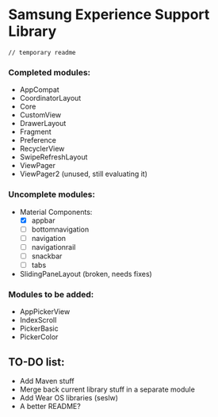# Samsung Experience Support Library
```
// temporary readme
```
### Completed modules:
- AppCompat
- CoordinatorLayout
- Core
- CustomView
- DrawerLayout
- Fragment
- Preference
- RecyclerView
- SwipeRefreshLayout
- ViewPager
- ViewPager2 (unused, still evaluating it)

### Uncomplete modules:
- Material Components:
  - [x] appbar
  - [ ] bottomnavigation
  - [ ] navigation
  - [ ] navigationrail
  - [ ] snackbar
  - [ ] tabs
- SlidingPaneLayout (broken, needs fixes)

### Modules to be added:
- AppPickerView
- IndexScroll
- PickerBasic
- PickerColor

## TO-DO list:
- Add Maven stuff
- Merge back current library stuff in a separate module
- Add Wear OS libraries (seslw)
- A better README?
